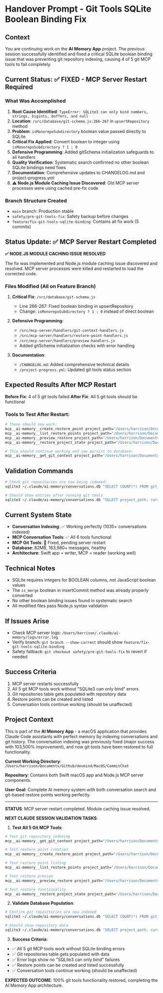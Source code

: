 # Handover Prompt - Git Tools SQLite Boolean Binding Fix

## Context
You are continuing work on the **AI Memory App** project. The previous session successfully identified and fixed a critical SQLite boolean binding issue that was preventing git repository indexing, causing 4 of 5 git MCP tools to fail completely.

## Current Status: ✅ FIXED - MCP Server Restart Required

### What Was Accomplished  
1. **Root Cause Identified**: `TypeError: SQLite3 can only bind numbers, strings, bigints, buffers, and null`
2. **Location**: `/src/database/git-schema.js:266-267` in `upsertRepository` method
3. **Problem**: `isMonorepoSubdirectory` boolean value passed directly to SQLite
4. **Critical Fix Applied**: Convert boolean to integer using `isMonorepoSubdirectory ? 1 : 0`
5. **Defensive Programming**: Added gitSchema initialization safeguards to all handlers
6. **Quality Verification**: Systematic search confirmed no other boolean SQLite bindings need fixes
7. **Documentation**: Comprehensive updates to CHANGELOG.md and project-progress.yml
8. **⚠️ Node.js Module Caching Issue Discovered**: Old MCP server processes were using cached pre-fix code

### Branch Structure Created
- `main` branch: Production stable
- `safety/pre-git-tools-fix`: Safety backup before changes
- `feature/fix-git-tools-sqlite-binding`: Contains all fix work (5 commits)

## Status Update: ✅ MCP Server Restart Completed

**✅ NODE.JS MODULE CACHING ISSUE RESOLVED**

The fix was implemented and Node.js module caching issue discovered and resolved. MCP server processes were killed and restarted to load the corrected code.

### Files Modified (All on Feature Branch)

1. **Critical Fix**: `/src/database/git-schema.js`
   - Line 266-267: Fixed boolean binding in upsertRepository
   - Change: `isMonorepoSubdirectory ? 1 : 0` instead of direct boolean

2. **Defensive Programming**: 
   - `/src/mcp-server/handlers/git-context-handlers.js`
   - `/src/mcp-server/handlers/restore-point-handlers.js` 
   - `/src/mcp-server/handlers/preview-handlers.js`
   - Added gitSchema initialization checks with error handling

3. **Documentation**:
   - `/CHANGELOG.md`: Added comprehensive technical details
   - `/project-progress.yml`: Updated git tools status section

## Expected Results After MCP Restart

**Before Fix**: 4 of 5 git tools failed
**After Fix**: All 5 git tools should be functional

### Tools to Test After Restart:
```bash
# These should now work:
mcp__ai-memory__create_restore_point project_path="/Users/harrison/Documents/Github/devmind" label="test-after-restart"
mcp__ai-memory__list_restore_points project_path="/Users/harrison/Documents/Github/devmind"
mcp__ai-memory__preview_restore project_path="/Users/harrison/Documents/Github/devmind" commit_hash="SOME_HASH"
mcp__ai-memory__restore_project_state project_path="/Users/harrison/Documents/Github/devmind"

# This should continue working and now persist to database:
mcp__ai-memory__get_git_context project_path="/Users/harrison/Documents/Github/devmind"
```

## Validation Commands

```bash
# Check git repositories are now being indexed:
sqlite3 ~/.claude/ai-memory/conversations.db "SELECT COUNT(*) FROM git_repositories;"

# Should show entries after running git tools
sqlite3 ~/.claude/ai-memory/conversations.db "SELECT project_path, current_branch FROM git_repositories LIMIT 5;"
```

## Current System State
- **Conversation Indexing**: ✅ Working perfectly (1035+ conversations indexed)
- **MCP Conversation Tools**: ✅ All 6 tools functional
- **MCP Git Tools**: 🔄 Fixed, pending server restart
- **Database**: 82MB, 163,980+ messages, healthy
- **Architecture**: Swift app = writer, MCP = reader (working well)

## Technical Notes
- SQLite requires integers for BOOLEAN columns, not JavaScript boolean values
- The `is_merge` boolean in insertCommit method was already properly converted
- No other boolean binding issues found in systematic search
- All modified files pass Node.js syntax validation

## If Issues Arise
- Check MCP server logs: `/Users/harrison/.claude/ai-memory/logs/error.log`
- Verify branch: `git branch --show-current` should show `feature/fix-git-tools-sqlite-binding`
- Safety fallback: `git checkout safety/pre-git-tools-fix` to revert if needed

## Success Criteria
1. MCP server restarts successfully
2. All 5 git MCP tools work without "SQLite3 can only bind" errors
3. Git repositories table gets populated with repository data
4. Restore points can be created and listed
5. Conversation tools continue working (should be unaffected)

## Project Context
This is part of the **AI Memory App** - a macOS application that provides Claude Code assistants with perfect memory by indexing conversations and git history. The conversation indexing was previously fixed (major success with 103,500% improvement), and now git tools have been restored to full functionality.

**Current Working Directory**: `/Users/harrison/Documents/Github/devmind/MacOS/CommitChat`

**Repository**: Contains both Swift macOS app and Node.js MCP server components.

**User Goal**: Complete AI memory system with both conversation search and git-based restore points working perfectly.

---

**STATUS**: MCP server restart completed. Module caching issue resolved.

**NEXT CLAUDE SESSION VALIDATION TASKS**:

1. **Test All 5 Git MCP Tools**:
```bash
# Test git repository indexing
mcp__ai-memory__get_git_context project_path="/Users/harrison/Documents/Github/devmind"

# Test restore point creation  
mcp__ai-memory__create_restore_point project_path="/Users/harrison/Documents/Github/devmind" label="post-fix-validation"

# Test restore point listing
mcp__ai-memory__list_restore_points project_path="/Users/harrison/Documents/Github/devmind"

# Test restore preview
mcp__ai-memory__preview_restore project_path="/Users/harrison/Documents/Github/devmind" commit_hash="6869ebc57d0845fa045e286fb74a87c43f719457"

# Test restore functionality
mcp__ai-memory__restore_project_state project_path="/Users/harrison/Documents/Github/devmind" dry_run=true
```

2. **Validate Database Population**:
```bash
# Confirm git repositories are now indexed
sqlite3 ~/.claude/ai-memory/conversations.db "SELECT COUNT(*) FROM git_repositories;"

# Should show repository data
sqlite3 ~/.claude/ai-memory/conversations.db "SELECT project_path, current_branch FROM git_repositories LIMIT 5;"
```

3. **Success Criteria**:
- ✅ All 5 git MCP tools work without SQLite binding errors
- ✅ Git repositories table gets populated with data  
- ✅ Error logs show no "SQLite3 can only bind" failures
- ✅ Restore points can be created and listed successfully
- ✅ Conversation tools continue working (should be unaffected)

**EXPECTED OUTCOME**: 100% git tools functionality restored, completing the AI Memory App architecture.